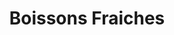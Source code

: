 ---
title: "Boissons Fraiches"
description: "Toutes nos boissons fraiches."
display: false
parent: "boissons"
image:
    src: "/images/oasis-orange.png"
    alt: "Image d'une variété de boissons rafraîchissantes"
---